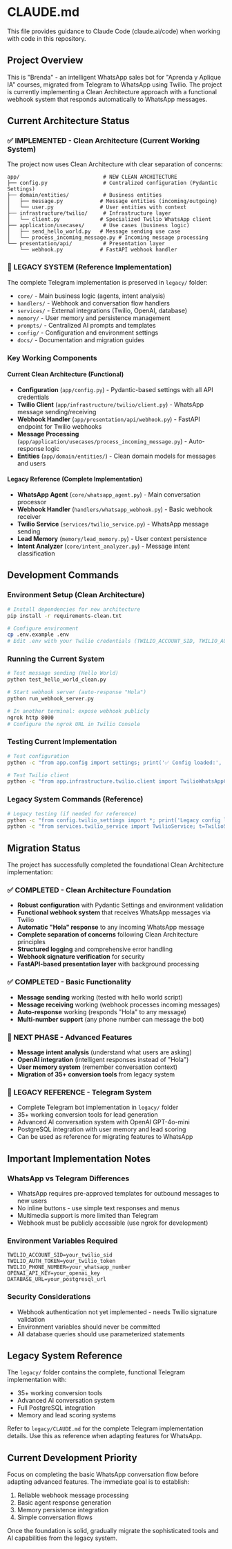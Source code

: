 # CLAUDE.md

This file provides guidance to Claude Code (claude.ai/code) when working with code in this repository.

## Project Overview

This is "Brenda" - an intelligent WhatsApp sales bot for "Aprenda y Aplique IA" courses, migrated from Telegram to WhatsApp using Twilio. The project is currently implementing a Clean Architecture approach with a functional webhook system that responds automatically to WhatsApp messages.

## Current Architecture Status

### ✅ IMPLEMENTED - Clean Architecture (Current Working System)

The project now uses Clean Architecture with clear separation of concerns:

```
app/                           # NEW CLEAN ARCHITECTURE
├── config.py                  # Centralized configuration (Pydantic Settings)
├── domain/entities/           # Business entities
│   ├── message.py            # Message entities (incoming/outgoing)
│   └── user.py               # User entities with context
├── infrastructure/twilio/     # Infrastructure layer
│   └── client.py             # Specialized Twilio WhatsApp client
├── application/usecases/      # Use cases (business logic)
│   ├── send_hello_world.py   # Message sending use case
│   └── process_incoming_message.py # Incoming message processing
└── presentation/api/          # Presentation layer
    └── webhook.py            # FastAPI webhook handler
```

### 🔄 LEGACY SYSTEM (Reference Implementation)

The complete Telegram implementation is preserved in `legacy/` folder:
- `core/` - Main business logic (agents, intent analysis)
- `handlers/` - Webhook and conversation flow handlers  
- `services/` - External integrations (Twilio, OpenAI, database)
- `memory/` - User memory and persistence management
- `prompts/` - Centralized AI prompts and templates
- `config/` - Configuration and environment settings
- `docs/` - Documentation and migration guides

### Key Working Components

#### Current Clean Architecture (Functional)
- **Configuration** (`app/config.py`) - Pydantic-based settings with all API credentials
- **Twilio Client** (`app/infrastructure/twilio/client.py`) - WhatsApp message sending/receiving
- **Webhook Handler** (`app/presentation/api/webhook.py`) - FastAPI endpoint for Twilio webhooks
- **Message Processing** (`app/application/usecases/process_incoming_message.py`) - Auto-response logic
- **Entities** (`app/domain/entities/`) - Clean domain models for messages and users

#### Legacy Reference (Complete Implementation)
- **WhatsApp Agent** (`core/whatsapp_agent.py`) - Main conversation processor
- **Webhook Handler** (`handlers/whatsapp_webhook.py`) - Basic webhook receiver  
- **Twilio Service** (`services/twilio_service.py`) - WhatsApp message sending
- **Lead Memory** (`memory/lead_memory.py`) - User context persistence
- **Intent Analyzer** (`core/intent_analyzer.py`) - Message intent classification

## Development Commands

### Environment Setup (Clean Architecture)
```bash
# Install dependencies for new architecture
pip install -r requirements-clean.txt

# Configure environment
cp .env.example .env
# Edit .env with your Twilio credentials (TWILIO_ACCOUNT_SID, TWILIO_AUTH_TOKEN, etc.)
```

### Running the Current System
```bash
# Test message sending (Hello World)
python test_hello_world_clean.py

# Start webhook server (auto-response "Hola")
python run_webhook_server.py

# In another terminal: expose webhook publicly
ngrok http 8000
# Configure the ngrok URL in Twilio Console
```

### Testing Current Implementation
```bash
# Test configuration
python -c "from app.config import settings; print('✅ Config loaded:', settings.twilio_phone_number)"

# Test Twilio client
python -c "from app.infrastructure.twilio.client import TwilioWhatsAppClient; print('✅ Twilio client ready')"
```

### Legacy System Commands (Reference)
```bash
# Legacy testing (if needed for reference)
python -c "from config.twilio_settings import *; print('Legacy config loaded')"
python -c "from services.twilio_service import TwilioService; t=TwilioService(); print('Legacy Twilio ready')"
```

## Migration Status

The project has successfully completed the foundational Clean Architecture implementation:

### ✅ COMPLETED - Clean Architecture Foundation
- **Robust configuration** with Pydantic Settings and environment validation
- **Functional webhook system** that receives WhatsApp messages via Twilio
- **Automatic "Hola" response** to any incoming WhatsApp message
- **Complete separation of concerns** following Clean Architecture principles
- **Structured logging** and comprehensive error handling
- **Webhook signature verification** for security
- **FastAPI-based presentation layer** with background processing

### ✅ COMPLETED - Basic Functionality 
- **Message sending** working (tested with hello world script)
- **Message receiving** working (webhook processes incoming messages)
- **Auto-response** working (responds "Hola" to any message)
- **Multi-number support** (any phone number can message the bot)

### 🔄 NEXT PHASE - Advanced Features
- **Message intent analysis** (understand what users are asking)
- **OpenAI integration** (intelligent responses instead of "Hola")
- **User memory system** (remember conversation context)
- **Migration of 35+ conversion tools** from legacy system

### 📁 LEGACY REFERENCE - Telegram System
- Complete Telegram bot implementation in `legacy/` folder
- 35+ working conversion tools for lead generation
- Advanced AI conversation system with OpenAI GPT-4o-mini
- PostgreSQL integration with user memory and lead scoring
- Can be used as reference for migrating features to WhatsApp

## Important Implementation Notes

### WhatsApp vs Telegram Differences
- WhatsApp requires pre-approved templates for outbound messages to new users
- No inline buttons - use simple text responses and menus
- Multimedia support is more limited than Telegram
- Webhook must be publicly accessible (use ngrok for development)

### Environment Variables Required
```env
TWILIO_ACCOUNT_SID=your_twilio_sid
TWILIO_AUTH_TOKEN=your_twilio_token  
TWILIO_PHONE_NUMBER=your_whatsapp_number
OPENAI_API_KEY=your_openai_key
DATABASE_URL=your_postgresql_url
```

### Security Considerations
- Webhook authentication not yet implemented - needs Twilio signature validation
- Environment variables should never be committed
- All database queries should use parameterized statements

## Legacy System Reference

The `legacy/` folder contains the complete, functional Telegram implementation with:
- 35+ working conversion tools
- Advanced AI conversation system
- Full PostgreSQL integration  
- Memory and lead scoring systems

Refer to `legacy/CLAUDE.md` for the complete Telegram implementation details. Use this as reference when adapting features for WhatsApp.

## Current Development Priority

Focus on completing the basic WhatsApp conversation flow before adapting advanced features. The immediate goal is to establish:

1. Reliable webhook message processing
2. Basic agent response generation
3. Memory persistence integration
4. Simple conversation flows

Once the foundation is solid, gradually migrate the sophisticated tools and AI capabilities from the legacy system.